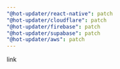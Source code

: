 ```yaml
---
"@hot-updater/react-native": patch
"@hot-updater/cloudflare": patch
"@hot-updater/firebase": patch
"@hot-updater/supabase": patch
"@hot-updater/aws": patch
---
```


link
